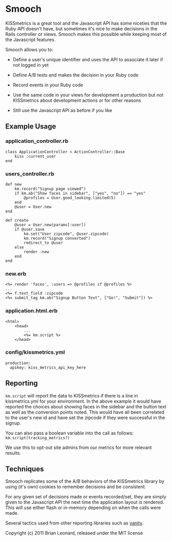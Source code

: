 # Smooch
KISSmetrics is a great tool and the Javascript API has some niceties that the Ruby API doesn't have, but sometimes it's nice to make decisions in the Rails controller or views. Smooch makes this possible while keeping most of the Javascript features.

Smooch allows you to:
  
* Define a user's unique identifier and uses the API to associate it later if not logged in yet

* Define A/B tests and makes the decision in your Ruby code

* Record events in your Ruby code

* Use the same code in your views for development a production but not KISSmetrics about development actions or for other reasons

* Still use the Javascript API as before if you like

## Example Usage

### application_controller.rb
	class ApplicationController < ActionController::Base
		kiss :current_user
	end

### users_controller.rb
	def new
		km.record("Signup page viewed")
		if km.ab("Show faces in sidebar", ["yes", "no"]) == "yes"
			@profiles = User.good_looking.limited(5)
		end
		@user = User.new
	end
	
	def create
		@user = User.new(params[:user])
		if @user.save
			km.set("User zipcode", @user.zipcode)
			km.record("Signup converted")
			redirect_to @user
		else
			render :new
		end
	end

### new.erb
	<%= render 'faces', :users => @profiles if @profiles %>
	...
	<%= f.text_field :zipcode
	<%= submit_tag km.ab("Signup Button Text", ["Go!", "Submit"]) %>

### application.html.erb
	<html>
		<head>
			...
			<%= km.script %>
		</head>

### config/kissmetrics.yml
    production:
      apikey: kiss_metrics_api_key_here

## Reporting

`km.script` will report the data to KISSmetrics if there is a line in kissmetrics.yml for your environment. In the above example it would have reported the choices about showing faces in the sidebar and the button text as well as the conversion points noted. This would have all been correlated to the user's new id and have set the zipcode if they were successful in the signup.

You can also pass a boolean variable into the call as follows: `km.script(tracking_metrics?)`

We use this to opt-out site admins from our metrics for more relevant results.

## Techniques

Smooch replicates some of the A/B behaviors of the KISSmetrics library by using (it's own) cookies to remember decisions and be consistent.

For any given set of decisions made or events recorded/set, they are simply given to the Javascript API the next time the application layout is rendered. This will use either flash or in-memory depending on when the calls were made.

Several tactics used from other reporting libraries such as [vanity](https://github.com/assaf/vanity).




Copyright (c) 2011 Brian Leonard, released under the MIT license
